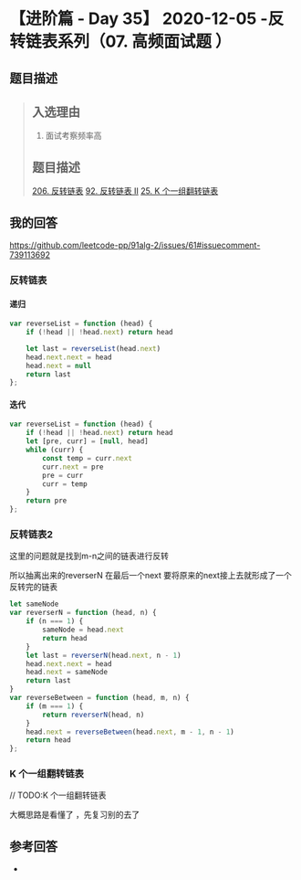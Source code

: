 # 【进阶篇 - Day 35】 2020-12-05 -反转链表系列（07. 高频面试题 ）

## 题目描述

> ## 入选理由
>
> 1. 面试考察频率高
>
> ## 题目描述
>
> [206. 反转链表](https://leetcode-cn.com/problems/reverse-linked-list/)
> [92. 反转链表 II](https://leetcode-cn.com/problems/reverse-linked-list-ii/)
> [25. K 个一组翻转链表](https://leetcode-cn.com/problems/reverse-nodes-in-k-group/)

## 我的回答

https://github.com/leetcode-pp/91alg-2/issues/61#issuecomment-739113692

### 反转链表

#### 递归

```js
var reverseList = function (head) {
    if (!head || !head.next) return head

    let last = reverseList(head.next)
    head.next.next = head
    head.next = null
    return last
};
```

#### 迭代

```js
var reverseList = function (head) {
    if (!head || !head.next) return head
    let [pre, curr] = [null, head]
    while (curr) {
        const temp = curr.next
        curr.next = pre
        pre = curr
        curr = temp
    }
    return pre
};
```

### 反转链表2

这里的问题就是找到m-n之间的链表进行反转

所以抽离出来的reverserN 在最后一个next 要将原来的next接上去就形成了一个反转完的链表

```js
let sameNode
var reverserN = function (head, n) {
    if (n === 1) {
        sameNode = head.next
        return head
    }
    let last = reverserN(head.next, n - 1)
    head.next.next = head
    head.next = sameNode
    return last
}
var reverseBetween = function (head, m, n) {
    if (m === 1) {
        return reverserN(head, n)
    }
    head.next = reverseBetween(head.next, m - 1, n - 1)
    return head
};
```

### K 个一组翻转链表

// TODO:K 个一组翻转链表

大概思路是看懂了 ，先复习别的去了

## 参考回答

- 
